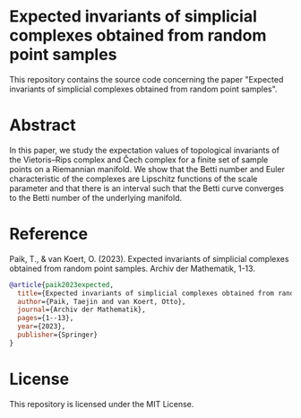 # Expected invariants of simplicial complexes obtained from random point samples
This repository contains the source code concerning the paper "Expected invariants of simplicial complexes obtained from random point samples".

# Abstract
In this paper, we study the expectation values of topological invariants of the Vietoris–Rips complex and Čech complex for a finite set of sample points on a Riemannian manifold.
We show that the Betti number and Euler characteristic of the complexes are Lipschitz functions of the scale parameter and that there is an interval such that the Betti curve converges to the Betti number of the underlying manifold.



# Reference
Paik, T., & van Koert, O. (2023). Expected invariants of simplicial complexes obtained from random point samples. Archiv der Mathematik, 1-13.
```bibtex
@article{paik2023expected,
  title={Expected invariants of simplicial complexes obtained from random point samples},
  author={Paik, Taejin and van Koert, Otto},
  journal={Archiv der Mathematik},
  pages={1--13},
  year={2023},
  publisher={Springer}
}
```

# License
This repository is licensed under the MIT License.